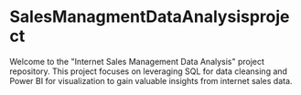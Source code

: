# SalesManagmentDataAnalysisproject
Welcome to the "Internet Sales Management Data Analysis" project repository. This project focuses on leveraging SQL for data cleansing and Power BI for visualization to gain valuable insights from internet sales data.
